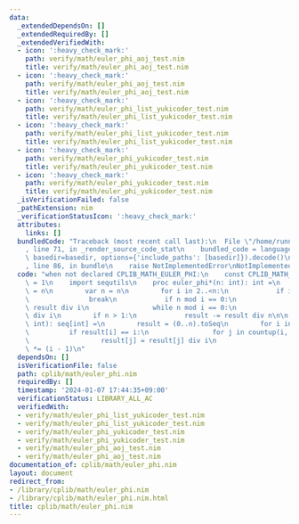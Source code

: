 ```yaml
---
data:
  _extendedDependsOn: []
  _extendedRequiredBy: []
  _extendedVerifiedWith:
  - icon: ':heavy_check_mark:'
    path: verify/math/euler_phi_aoj_test.nim
    title: verify/math/euler_phi_aoj_test.nim
  - icon: ':heavy_check_mark:'
    path: verify/math/euler_phi_aoj_test.nim
    title: verify/math/euler_phi_aoj_test.nim
  - icon: ':heavy_check_mark:'
    path: verify/math/euler_phi_list_yukicoder_test.nim
    title: verify/math/euler_phi_list_yukicoder_test.nim
  - icon: ':heavy_check_mark:'
    path: verify/math/euler_phi_list_yukicoder_test.nim
    title: verify/math/euler_phi_list_yukicoder_test.nim
  - icon: ':heavy_check_mark:'
    path: verify/math/euler_phi_yukicoder_test.nim
    title: verify/math/euler_phi_yukicoder_test.nim
  - icon: ':heavy_check_mark:'
    path: verify/math/euler_phi_yukicoder_test.nim
    title: verify/math/euler_phi_yukicoder_test.nim
  _isVerificationFailed: false
  _pathExtension: nim
  _verificationStatusIcon: ':heavy_check_mark:'
  attributes:
    links: []
  bundledCode: "Traceback (most recent call last):\n  File \"/home/runner/.local/lib/python3.10/site-packages/onlinejudge_verify/documentation/build.py\"\
    , line 71, in _render_source_code_stat\n    bundled_code = language.bundle(stat.path,\
    \ basedir=basedir, options={'include_paths': [basedir]}).decode()\n  File \"/home/runner/.local/lib/python3.10/site-packages/onlinejudge_verify/languages/nim.py\"\
    , line 86, in bundle\n    raise NotImplementedError\nNotImplementedError\n"
  code: "when not declared CPLIB_MATH_EULER_PHI:\n    const CPLIB_MATH_EULER_PHI*\
    \ = 1\n    import sequtils\n    proc euler_phi*(n: int): int =\n        result\
    \ = n\n        var n = n\n        for i in 2..<n:\n            if i*i > n:\n \
    \               break\n            if n mod i == 0:\n                result -=\
    \ result div i\n                while n mod i == 0:\n                    n = n\
    \ div i\n        if n > 1:\n            result -= result div n\n\n    proc euler_phi_list*(n:\
    \ int): seq[int] =\n        result = (0..n).toSeq\n        for i in 2..n:\n  \
    \          if result[i] == i:\n                for j in countup(i, n, i):\n  \
    \                  result[j] = result[j] div i\n                    result[j]\
    \ *= (i - 1)\n"
  dependsOn: []
  isVerificationFile: false
  path: cplib/math/euler_phi.nim
  requiredBy: []
  timestamp: '2024-01-07 17:44:35+09:00'
  verificationStatus: LIBRARY_ALL_AC
  verifiedWith:
  - verify/math/euler_phi_list_yukicoder_test.nim
  - verify/math/euler_phi_list_yukicoder_test.nim
  - verify/math/euler_phi_yukicoder_test.nim
  - verify/math/euler_phi_yukicoder_test.nim
  - verify/math/euler_phi_aoj_test.nim
  - verify/math/euler_phi_aoj_test.nim
documentation_of: cplib/math/euler_phi.nim
layout: document
redirect_from:
- /library/cplib/math/euler_phi.nim
- /library/cplib/math/euler_phi.nim.html
title: cplib/math/euler_phi.nim
---
```

